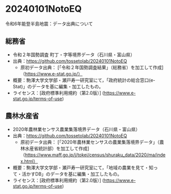 # 20240101NotoEQ
令和6年能登半島地震：データ出典について

## 総務省
* 令和２年国勢調査 町丁・字等境界データ（石川県・富山県）
* 出典：https://github.com/tossetolab/20240101NotoEQ
  * 原初データ出典： [「令和２年国勢調査結果」（総務省）を加工して作成]（https://www.e-stat.go.jp/）
* 概要：駒澤大学文学部・瀬戸寿一研究室にて，「政府統計の総合窓口(e-Stat)」のデータを基に編集・加工したもの。
* ライセンス：[政府標準利用規約（第2.0版）] (https://www.e-stat.go.jp/terms-of-use)

## 農林水産省
* 2020年農林業センサス農業集落境界データ（石川県・富山県）
* 出典：https://github.com/tossetolab/20240101NotoEQ
  * 原初データ出典： [「2020年農林業センサスの農業集落境界データ」（農林水産省統計部）を加工して作成]（https://www.maff.go.jp/j/tokei/census/shuraku_data/2020/ma/index.html）
* 概要：駒澤大学文学部・瀬戸寿一研究室にて，「地域の農業を見て・知って・活かすDB」のデータを基に編集・加工したもの。
* ライセンス：[政府標準利用規約（第2.0版）] (https://www.e-stat.go.jp/terms-of-use)

